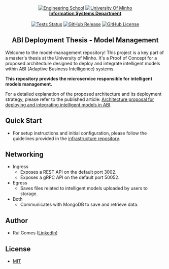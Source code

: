 <div align="center">
    <a href="https://www.eng.uminho.pt" target="_blank"><img src="https://i.imgur.com/mOynow9.png" alt="Engineering School"/></a>
    <a href="https://www.uminho.pt" target="_blank"><img src="https://i.imgur.com/1gtSAGM.png" alt="University Of Minho"/></a>
    <br/>
    <a href="http://www.dsi.uminho.pt" target="_blank">
        <strong>Information Systems Department</strong>
    </a>
    <br/>
    <br/>
    <a href="https://github.com/ABI-Deployment-Thesis/model-management/actions"><img alt="Tests Status" src="https://github.com/ABI-Deployment-Thesis/model-management/actions/workflows/tests.yaml/badge.svg"></a>
    <a href="https://github.com/ABI-Deployment-Thesis/model-management/releases"><img alt="GitHub Release" src="https://img.shields.io/github/v/release/ABI-Deployment-Thesis/model-management"></a>
    <a href="https://github.com/ABI-Deployment-Thesis/model-management/blob/main/LICENSE"><img alt="GitHub License" src="https://img.shields.io/github/license/ABI-Deployment-Thesis/model-management"></a>
</div>

<h2 align="center">ABI Deployment Thesis - Model Management</h2>

Welcome to the model-management repository! This project is a key part of a master's thesis at the University of Minho. It's a Proof of Concept for a proposed architecture designed to deploy and integrate intelligent models within ABI (Adaptive Business Intelligence) systems.

**This repository provides the microservice responsible for intelligent models management.**

For a detailed explanation of the proposed architecture and its deployment strategy, please refer to the published article: [Architecture proposal for deploying and integrating intelligent models in ABI](https://www.sciencedirect.com/science/article/pii/S1877050923022445).

## Quick Start

- For setup instructions and initial configuration, please follow the guidelines provided in the [infrastructure repository](https://github.com/ABI-Deployment-Thesis/component-core?tab=readme-ov-file#quick-start).

## Networking

- Ingress
    - Exposes a REST API on the default port 3002.
    - Exposes a gRPC API on the default port 50052.
- Egress
    - Saves files related to intelligent models uploaded by users to storage.
- Both
    - Communicates with MongoDB to save and retrieve data.

## Author

- Rui Gomes ([LinkedIn](https://www.linkedin.com/in/ruigomes99))

## License

- [MIT](https://choosealicense.com/licenses/mit/)